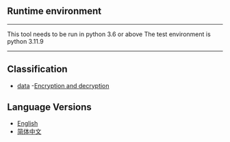 ## Runtime environment
***
This tool needs to be run in python 3.6 or above
The test environment is python 3.11.9
***

## Classification
- [data](data)
  -[Encryption and decryption](Encryption_decryption)
## Language Versions
- [English](README.md)
- [简体中文](README_zh-CN.md)